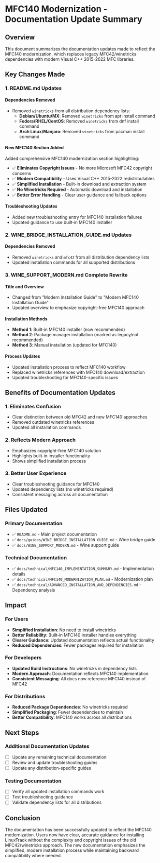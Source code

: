 # MFC140 Modernization - Documentation Update Summary

## Overview

This document summarizes the documentation updates made to reflect the MFC140 modernization, which replaces legacy MFC42/winetricks dependencies with modern Visual C++ 2015-2022 MFC libraries.

## Key Changes Made

### 1. **README.md Updates**

#### **Dependencies Removed**
- Removed `winetricks` from all distribution dependency lists:
  - **Debian/Ubuntu/MX**: Removed `winetricks` from apt install command
  - **Fedora/RHEL/CentOS**: Removed `winetricks` from dnf install command  
  - **Arch Linux/Manjaro**: Removed `winetricks` from pacman install command

#### **New MFC140 Section Added**
Added comprehensive MFC140 modernization section highlighting:
- ✅ **Eliminates Copyright Issues** - No more Microsoft MFC42 copyright concerns
- ✅ **Modern Compatibility** - Uses Visual C++ 2015-2022 redistributables
- ✅ **Simplified Installation** - Built-in download and extraction system
- ✅ **No Winetricks Required** - Automatic download and installation
- ✅ **Better Error Handling** - Clear user guidance and fallback options

#### **Troubleshooting Updates**
- Added new troubleshooting entry for MFC140 installation failures
- Updated guidance to use built-in MFC140 installer

### 2. **WINE_BRIDGE_INSTALLATION_GUIDE.md Updates**

#### **Dependencies Removed**
- Removed `winetricks` and `mfc42` from all distribution dependency lists
- Updated installation commands for all supported distributions

### 3. **WINE_SUPPORT_MODERN.md Complete Rewrite**

#### **Title and Overview**
- Changed from "Modern Installation Guide" to "Modern MFC140 Installation Guide"
- Updated overview to emphasize copyright-free MFC140 approach

#### **Installation Methods**
- **Method 1**: Built-in MFC140 installer (now recommended)
- **Method 2**: Package manager installation (marked as legacy/not recommended)
- **Method 3**: Manual installation (updated for MFC140)

#### **Process Updates**
- Updated installation process to reflect MFC140 workflow
- Replaced winetricks references with MFC140 download/extraction
- Updated troubleshooting for MFC140-specific issues

## Benefits of Documentation Updates

### **1. Eliminates Confusion**
- Clear distinction between old MFC42 and new MFC140 approaches
- Removed outdated winetricks references
- Updated all installation commands

### **2. Reflects Modern Approach**
- Emphasizes copyright-free MFC140 solution
- Highlights built-in installer functionality
- Shows simplified installation process

### **3. Better User Experience**
- Clear troubleshooting guidance for MFC140
- Updated dependency lists (no winetricks required)
- Consistent messaging across all documentation

## Files Updated

### **Primary Documentation**
- ✅ `README.md` - Main project documentation
- ✅ `docs/guides/WINE_BRIDGE_INSTALLATION_GUIDE.md` - Wine bridge guide
- ✅ `docs/WINE_SUPPORT_MODERN.md` - Wine support guide

### **Technical Documentation**
- ✅ `docs/technical/MFC140_IMPLEMENTATION_SUMMARY.md` - Implementation details
- ✅ `docs/technical/MFC140_MODERNIZATION_PLAN.md` - Modernization plan
- ✅ `docs/technical/ADVANCED_INSTALLATION_AND_DEPENDENCIES.md` - Dependency analysis

## Impact

### **For Users**
- **Simplified Installation**: No need to install winetricks
- **Better Reliability**: Built-in MFC140 installer handles everything
- **Clearer Guidance**: Updated documentation reflects actual functionality
- **Reduced Dependencies**: Fewer packages required for installation

### **For Developers**
- **Updated Build Instructions**: No winetricks in dependency lists
- **Modern Approach**: Documentation reflects MFC140 implementation
- **Consistent Messaging**: All docs now reference MFC140 instead of MFC42

### **For Distributions**
- **Reduced Package Dependencies**: No winetricks required
- **Simplified Packaging**: Fewer dependencies to maintain
- **Better Compatibility**: MFC140 works across all distributions

## Next Steps

### **Additional Documentation Updates**
- [ ] Update any remaining technical documentation
- [ ] Review and update troubleshooting guides
- [ ] Update any distribution-specific guides

### **Testing Documentation**
- [ ] Verify all updated installation commands work
- [ ] Test troubleshooting guidance
- [ ] Validate dependency lists for all distributions

## Conclusion

The documentation has been successfully updated to reflect the MFC140 modernization. Users now have clear, accurate guidance for installing LinuxTrack without the complexity and copyright issues of the old MFC42/winetricks approach. The new documentation emphasizes the simplified, modern installation process while maintaining backward compatibility where needed. 
